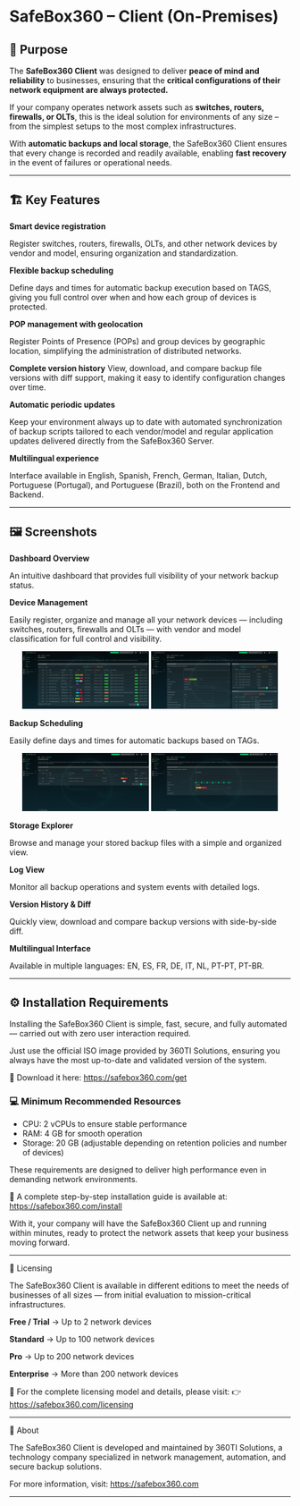 # SafeBox360 – Client (On-Premises)

## 🎯 Purpose

The **SafeBox360 Client** was designed to deliver **peace of mind and reliability** to businesses, ensuring that the **critical configurations of their network equipment are always protected.**

If your company operates network assets such as **switches, routers, firewalls, or OLTs**, this is the ideal solution for environments of any size – from the simplest setups to the most complex infrastructures.

With **automatic backups and local storage**, the SafeBox360 Client ensures that every change is recorded and readily available, enabling **fast recovery** in the event of failures or operational needs.

---

## 🏗 Key Features

**Smart device registration**

Register switches, routers, firewalls, OLTs, and other network devices by vendor and model, ensuring organization and standardization.

**Flexible backup scheduling**

Define days and times for automatic backup execution based on TAGS, giving you full control over when and how each group of devices is protected.

**POP management with geolocation**

Register Points of Presence (POPs) and group devices by geographic location, simplifying the administration of distributed networks.

**Complete version history**
View, download, and compare backup file versions with diff support, making it easy to identify configuration changes over time.

**Automatic periodic updates**

Keep your environment always up to date with automated synchronization of backup scripts tailored to each vendor/model and regular application updates delivered directly from the SafeBox360 Server.

**Multilingual experience**

Interface available in English, Spanish, French, German, Italian, Dutch, Portuguese (Portugal), and Portuguese (Brazil), both on the Frontend and Backend.

---

## 🖼️ Screenshots

**Dashboard Overview**

An intuitive dashboard that provides full visibility of your network backup status.

**Device Management**

Easily register, organize and manage all your network devices — including switches, routers, firewalls and OLTs — with vendor and model classification for full control and visibility.

<p align="center">
  <img src="screenshots/devices.png" alt="Devices Management" width="45%"/>
  <img src="screenshots/devices2.png" alt="Devices Management" width="45%"/>
</p>

**Backup Scheduling**

Easily define days and times for automatic backups based on TAGs.

<p align="center">
  <img src="screenshots/schedules.png" alt="Schedules Management" width="45%"/>
  <img src="screenshots/schedules2.png" alt="Schedules Management" width="45%"/>
</p>

**Storage Explorer**

Browse and manage your stored backup files with a simple and organized view.

**Log View**

Monitor all backup operations and system events with detailed logs.

**Version History & Diff**

Quickly view, download and compare backup versions with side-by-side diff.

**Multilingual Interface**

Available in multiple languages: EN, ES, FR, DE, IT, NL, PT-PT, PT-BR.

---

## ⚙️  Installation Requirements

Installing the SafeBox360 Client is simple, fast, secure, and fully automated — carried out with zero user interaction required.

Just use the official ISO image provided by 360TI Solutions, ensuring you always have the most up-to-date and validated version of the system.

🔗 Download it here: https://safebox360.com/get

### 💻 Minimum Recommended Resources

- CPU: 2 vCPUs to ensure stable performance
- RAM: 4 GB for smooth operation
- Storage: 20 GB (adjustable depending on retention policies and number of devices)

These requirements are designed to deliver high performance even in demanding network environments.

📖 A complete step-by-step installation guide is available at:
https://safebox360.com/install

With it, your company will have the SafeBox360 Client up and running within minutes, ready to protect the network assets that keep your business moving forward.

---

🔑 Licensing

The SafeBox360 Client is available in different editions to meet the needs of businesses of all sizes — from initial evaluation to mission-critical infrastructures.

**Free / Trial** → Up to 2 network devices

**Standard** → Up to 100 network devices

**Pro** → Up to 200 network devices

**Enterprise** → More than 200 network devices

📖 For the complete licensing model and details, please visit:
👉 https://safebox360.com/licensing

---

🏢 About

The SafeBox360 Client is developed and maintained by 360TI Solutions, a technology company specialized in network management, automation, and secure backup solutions.

For more information, visit: https://safebox360.com

---
